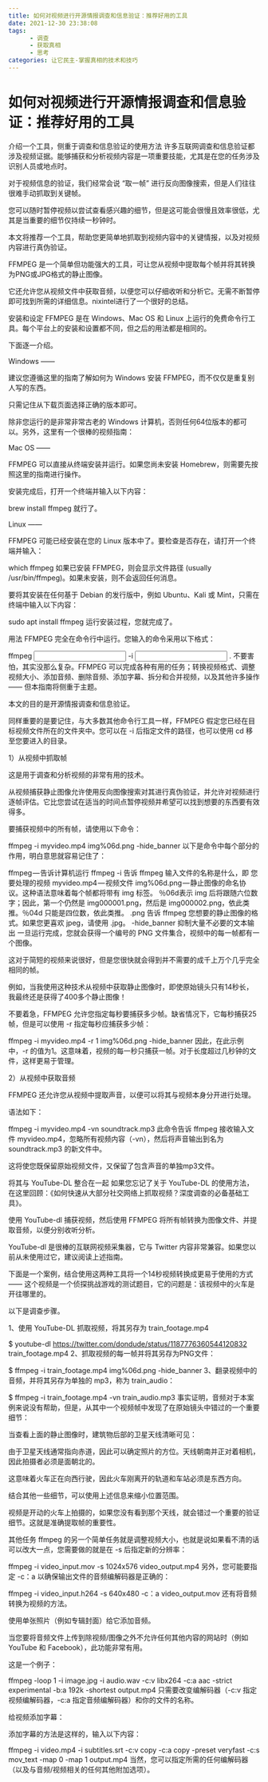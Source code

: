 ```yaml
---
title: 如何对视频进行开源情报调查和信息验证：推荐好用的工具
date: 2021-12-30 23:38:08
tags:
      - 调查
      - 获取真相
      - 思考
categories: 让它民主-掌握真相的技术和技巧
---
```

# 如何对视频进行开源情报调查和信息验证：推荐好用的工具 #

介绍一个工具，侧重于调查和信息验证的使用方法
许多互联网调查和信息验证都涉及视频证据。能够捕获和分析视频内容是一项重要技能，尤其是在您的任务涉及识别人员或地点时。

对于视频信息的验证，我们经常会说 “取一帧” 进行反向图像搜索，但是人们往往很难手动抓取到关键帧。

您可以随时暂停视频以尝试查看感兴趣的细节，但是这可能会很慢且效率很低，尤其是当重要的细节仅持续一秒钟时。

本文将推荐一个工具，帮助您更简单地抓取到视频内容中的关键情报，以及对视频内容进行真伪验证。

FFMPEG 是一个简单但功能强大的工具，可让您从视频中提取每个帧并将其转换为PNG或JPG格式的静止图像。

它还允许您从视频文件中获取音频，以便您可以仔细收听和分析它。无需不断暂停即可找到所需的详细信息。nixintel进行了一个很好的总结。

安装和设定
FFMPEG 是在 Windows、Mac OS 和 Linux 上运行的免费命令行工具。每个平台上的安装和设置都不同，但之后的用法都是相同的。

下面逐一介绍。

Windows ——

建议您遵循这里的指南了解如何为 Windows 安装 FFMPEG，而不仅仅是重复别人写的东西。

只需记住从下载页面选择正确的版本即可。

除非您运行的是非常非常古老的 Windows 计算机，否则任何64位版本的都可以。另外，这里有一个很棒的视频指南：



Mac OS —— 

FFMPEG 可以直接从终端安装并运行。如果您尚未安装 Homebrew，则需要先按照这里的指南进行操作。

安装完成后，打开一个终端并输入以下内容：

brew install ffmpeg
就行了。

Linux ——

FFMPEG 可能已经安装在您的 Linux 版本中了。要检查是否存在，请打开一个终端并输入：

which ffmpeg
如果已安装 FFMPEG，则会显示文件路径 (usually /usr/bin/ffmpeg)。如果未安装，则不会返回任何消息。

要将其安装在任何基于 Debian 的发行版中，例如 Ubuntu、Kali 或 Mint，只需在终端中输入以下内容：

sudo apt install ffmpeg
运行安装过程，您就完成了。

用法
FFMPEG 完全在命令行中运行。您输入的命令采用以下格式：

ffmpeg <global options> <input file options> -i  <input file> <output file options> <output file>.
不要害怕，其实没那么复杂。FFMPEG 可以完成各种有用的任务；转换视频格式、调整视频大小、添加音频、删除音频、添加字幕、拆分和合并视频，以及其他许多操作 —— 但本指南将侧重于主题。

本文的目的是开源情报调查和信息验证。

同样重要的是要记住，与大多数其他命令行工具一样，FFMPEG 假定您已经在目标视频文件所在的文件夹中。您可以在 -i 后指定文件的路径，也可以使用 cd 移至您要进入的目录。

1）从视频中抓取帧

这是用于调查和分析视频的非常有用的技术。

从视频捕获静止图像允许使用反向图像搜索对其进行真伪验证，并允许对视频进行逐帧评估。它比您尝试在适当的时间点暂停视频并希望可以找到想要的东西要有效得多。

要捕获视频中的所有帧，请使用以下命令：

ffmpeg -i myvideo.mp4 img%06d.png -hide_banner
以下是命令中每个部分的作用，明白意思就容易记住了：

ffmpeg — 告诉计算机运行 ffmpeg
-i 告诉 ffmpeg 输入文件的名称是什么，即 您要处理的视频
myvideo.mp4 — 视频文件
img%06d.png — 静止图像的命名协议。这种语法意味着每个帧都将带有 img 标签。 ％06d表示 img 后将跟随六位数字；因此，第一个仍然是 img000001.png，然后是 img000002.png，依此类推。％04d 只能是四位数，依此类推。 .png 告诉 ffmpeg 您想要的静止图像的格式。如果您更喜欢 jpeg，请使用 .jpg。
-hide_banner 抑制大量不必要的文本输出
一旦运行完成，您就会获得一个编号的 PNG 文件集合，视频中的每一帧都有一个图像。

这对于简短的视频来说很好，但是您很快就会得到并不需要的成千上万个几乎完全相同的帧。

例如，当我使用这种技术从视频中获取静止图像时，即使原始镜头只有14秒长，我最终还是获得了400多个静止图像！

不要着急，FFMPEG 允许您指定每秒要捕获多少帧。缺省情况下，它每秒捕获25帧，但是可以使用 -r 指定每秒应捕获多少帧：

ffmpeg -i myvideo.mp4 -r 1 img%06d.png -hide_banner
因此，在此示例中，-r 的值为1。这意味着，视频的每一秒只捕获一帧。对于长度超过几秒钟的文件，这样更易于管理。

2）从视频中获取音频

FFMPEG 还允许您从视频中提取声音，以便可以将其与视频本身分开进行处理。

语法如下：

ffmpeg -i myvideo.mp4 -vn soundtrack.mp3
此命令告诉 ffmpeg 接收输入文件 myvideo.mp4，忽略所有视频内容（-vn），然后将声音输出到名为 soundtrack.mp3 的新文件中。

这将使您既保留原始视频文件，又保留了包含声音的单独mp3文件。

将其与 YouTube-DL 整合在一起
如果您忘记了关于 YouTube-DL 的使用方法，在这里回顾：《如何快速从大部分社交网络上抓取视频？深度调查的必备基础工具》。

使用 YouTube-dl 捕获视频，然后使用 FFMPEG 将所有帧转换为图像文件、并提取音频，以便分别收听分析。

YouTube-dl 是很棒的互联网视频采集器，它与 Twitter 内容非常兼容。如果您以前从未使用过它，建议阅读上述指南。

下面是一个案例，结合使用这两种工具将一个14秒视频转换成更易于使用的方式 —— 这个视频是一个侦探挑战游戏的测试题目，它的问题是：该视频中的火车是开往哪里的。

以下是调查步骤。

1、使用 YouTube-DL 抓取视频，将其另存为 train_footage.mp4

$ youtube-dl https://twitter.com/dondude/status/1187776360544120832 train_footage.mp4
2、抓取视频的每一帧并将其另存为PNG文件：

$ ffmpeg -i train_footage.mp4 img%06d.png -hide_banner
3、翻录视频中的音频，并将其另存为单独的 mp3，称为 train_audio：

$ ffmpeg -i train_footage.mp4 -vn train_audio.mp3
事实证明，音频对于本案例来说没有帮助，但是，从其中一个视频帧中发现了在原始镜头中错过的一个重要细节：

当查看上面的静止图像时，建筑物后部的卫星天线清晰可见：

由于卫星天线通常指向赤道，因此可以确定照片的方位。天线朝南并正对着相机，因此拍摄者必须是面朝北的。

这意味着火车正在向西行驶，因此火车刚离开的轨道和车站必须是东西方向。

结合其他一些细节，可以使用上述信息来缩小位置范围。

视频是开动的火车上拍摄的，如果您没有看到那个天线，就会错过一个重要的验证细节。这就是准确提取帧的重要性。

其他任务
ffmpeg 的另一个简单任务就是调整视频大小，也就是说如果看不清的话可以改大一点，您需要做的就是在 -s 后指定新的分辨率：

ffmpeg -i video_input.mov -s 1024x576 video_output.mp4
另外，您可能要指定 -c：a 以确保输出文件的音频编解码器是正确的：

ffmpeg -i video_input.h264 -s 640x480 -c：a video_output.mov
还有将音频转换为视频的方法。

使用单张照片（例如专辑封面）给它添加音频。

当您要将音频文件上传到除视频/图像之外不允许任何其他内容的网站时（例如 YouTube 和 Facebook），此功能非常有用。

这是一个例子：

ffmpeg -loop 1 -i image.jpg -i audio.wav -c:v libx264 -c:a aac -strict experimental -b:a 192k -shortest output.mp4
只需要改变编解码器（-c:v 指定视频编解码器，-c:a 指定音频编解码器）和你的文件的名称。

给视频添加字幕：

添加字幕的方法是这样的，输入以下内容：

ffmpeg -i video.mp4 -i subtitles.srt -c:v copy -c:a copy -preset veryfast -c:s mov_text -map 0 -map 1 output.mp4
当然，您可以指定所需的任何编解码器（以及与音频/视频相关的任何其他附加选项）。